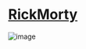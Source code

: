 # [RickMorty](https://abhilashgayen-rickmorty.surge.sh)

![image](https://user-images.githubusercontent.com/24368822/224472732-1534603b-6958-4b4a-ac0a-ab8b6f5278c0.png)

